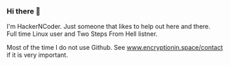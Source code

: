 ### Hi there 👋
I'm HackerNCoder. Just someone that likes to help out here and there.  
Full time Linux user and Two Steps From Hell listner.

Most of the time I do not use Github. See www.encryptionin.space/contact if it is very important.

